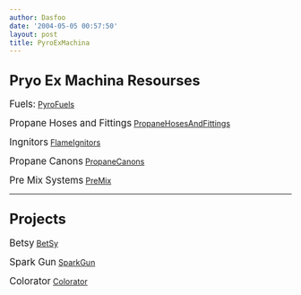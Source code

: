 ```yaml
---
author: Dasfoo
date: '2004-05-05 00:57:50'
layout: post
title: PyroExMachina
---
```


<big>Pryo Ex Machina Resourses</big>
----

<big>Fuels:</big> [PyroFuels](PyroFuels.html)

<big>Propane Hoses and Fittings</big> [PropaneHosesAndFittings](PropaneHosesAndFittings.html)

<big>Ingnitors</big> [FlameIgnitors](FlameIgnitors.html)

<big>Propane Canons</big> [PropaneCanons](PropaneCanons.html)

<big>Pre Mix Systems</big> [PreMix](PreMix.html)

----
<big>Projects</big>
----
<big>Betsy</big> [BetSy](BetSy.html)

<big>Spark Gun</big> [SparkGun](SparkGun.html)

<big>Colorator</big> [Colorator](Colorator.html)
